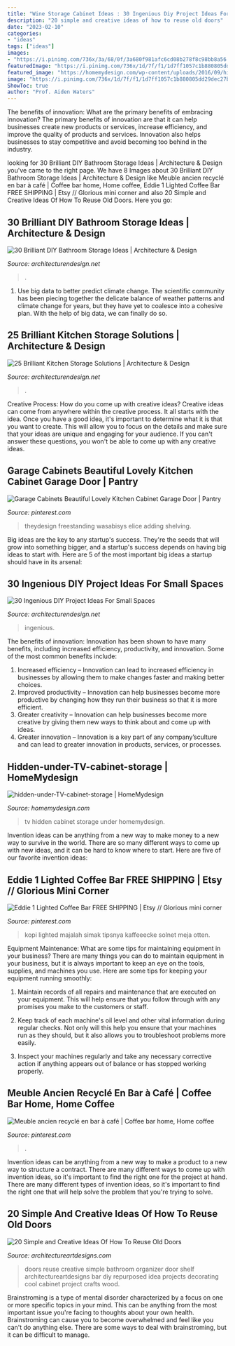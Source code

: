 ```yaml
---
title: "Wine Storage Cabinet Ideas : 30 Ingenious Diy Project Ideas For Small Spaces"
description: "20 simple and creative ideas of how to reuse old doors"
date: "2023-02-10"
categories:
- "ideas"
tags: ["ideas"]
images:
- "https://i.pinimg.com/736x/3a/68/0f/3a680f981afc6cd08b278f8c98bb8a56.jpg"
featuredImage: "https://i.pinimg.com/736x/1d/7f/f1/1d7ff1057c1b880805dd29dec27b652d.jpg"
featured_image: "https://homemydesign.com/wp-content/uploads/2016/09/hidden-under-TV-cabinet-storage.jpg"
image: "https://i.pinimg.com/736x/1d/7f/f1/1d7ff1057c1b880805dd29dec27b652d.jpg"
ShowToc: true
author: "Prof. Aiden Waters"
---
```



The benefits of innovation: What are the primary benefits of embracing innovation?
The primary benefits of innovation are that it can help businesses create new products or services, increase efficiency, and improve the quality of products and services. Innovation also helps businesses to stay competitive and avoid becoming too behind in the industry.

	

		
looking for 30 Brilliant DIY Bathroom Storage Ideas | Architecture &amp; Design you've came to the right page. We have 8 Images about 30 Brilliant DIY Bathroom Storage Ideas | Architecture &amp; Design like Meuble ancien recyclé en bar à café | Coffee bar home, Home coffee, Eddie 1 Lighted Coffee Bar FREE SHIPPING | Etsy // Glorious mini corner and also 20 Simple and Creative Ideas Of How To Reuse Old Doors. Here you go:
		
    
## 30 Brilliant DIY Bathroom Storage Ideas | Architecture &amp; Design

<img loading=lazy src="https://cdn.architecturendesign.net/wp-content/uploads/2014/08/diy-bathroom-storage-ideas-7.jpg" onerror="this.onerror=null;this.src='https://tse1.mm.bing.net/th?id=OIP.SWMV8u34vxFvanTNIgEJhQHaNK&amp;pid=15.1';" alt="30 Brilliant DIY Bathroom Storage Ideas | Architecture &amp; Design">

_Source: architecturendesign.net_

>. 

	

1. Use big data to better predict climate change. The scientific community has been piecing together the delicate balance of weather patterns and climate change for years, but they have yet to coalesce into a cohesive plan. With the help of big data, we can finally do so. 

    
## 25 Brilliant Kitchen Storage Solutions | Architecture &amp; Design

<img loading=lazy src="https://cdn.architecturendesign.net/wp-content/uploads/2014/09/25-Mullet-Cabinetry-Kitchen-Corner-Drawers.jpg" onerror="this.onerror=null;this.src='https://tse1.mm.bing.net/th?id=OIP.748ptL36zV8QrA8u0XiEhAHaJ3&amp;pid=15.1';" alt="25 Brilliant Kitchen Storage Solutions | Architecture &amp; Design">

_Source: architecturendesign.net_

>. 

	

Creative Process: How do you come up with creative ideas?
Creative ideas can come from anywhere within the creative process. It all starts with the idea. Once you have a good idea, it's important to determine what it is that you want to create. This will allow you to focus on the details and make sure that your ideas are unique and engaging for your audience. If you can't answer these questions, you won't be able to come up with any creative ideas.

    
## Garage Cabinets Beautiful Lovely Kitchen Cabinet Garage Door | Pantry

<img loading=lazy src="https://i.pinimg.com/736x/3a/68/0f/3a680f981afc6cd08b278f8c98bb8a56.jpg" onerror="this.onerror=null;this.src='https://tse1.mm.bing.net/th?id=OIP.IlFSIxymIWMCW2cxx9q6fQHaLF&amp;pid=15.1';" alt="Garage Cabinets Beautiful Lovely Kitchen Cabinet Garage Door | Pantry">

_Source: pinterest.com_

>theydesign freestanding wasabisys elice adding shelving. 

	

Big ideas are the key to any startup's success. They're the seeds that will grow into something bigger, and a startup's success depends on having big ideas to start with. Here are 5 of the most important big ideas a startup should have in its arsenal: 

    
## 30 Ingenious DIY Project Ideas For Small Spaces

<img loading=lazy src="https://cdn.architecturendesign.net/wp-content/uploads/2016/01/AD-Ingenious-DIY-Project-Ideas-For-Small-Spaces-30.jpg" onerror="this.onerror=null;this.src='https://tse3.mm.bing.net/th?id=OIP.tQ7puYful74iveYi7ckWmwHaLH&amp;pid=15.1';" alt="30 Ingenious DIY Project Ideas For Small Spaces">

_Source: architecturendesign.net_

>ingenious. 

	

The benefits of innovation:
Innovation has been shown to have many benefits, including increased efficiency, productivity, and innovation. Some of the most common benefits include: 
1. Increased efficiency – Innovation can lead to increased efficiency in businesses by allowing them to make changes faster and making better choices. 
2. Improved productivity – Innovation can help businesses become more productive by changing how they run their business so that it is more efficient. 
3. Greater creativity – Innovation can help businesses become more creative by giving them new ways to think about and come up with ideas. 
4. Greater innovation – Innovation is a key part of any company’sculture and can lead to greater innovation in products, services, or processes.

    
## Hidden-under-TV-cabinet-storage | HomeMydesign

<img loading=lazy src="https://homemydesign.com/wp-content/uploads/2016/09/hidden-under-TV-cabinet-storage.jpg" onerror="this.onerror=null;this.src='https://tse2.mm.bing.net/th?id=OIP.zBU4pNHClxBRMYXdK_WLwwHaLH&amp;pid=15.1';" alt="hidden-under-TV-cabinet-storage | HomeMydesign">

_Source: homemydesign.com_

>tv hidden cabinet storage under homemydesign. 

	

Invention ideas can be anything from a new way to make money to a new way to survive in the world. There are so many different ways to come up with new ideas, and it can be hard to know where to start. Here are five of our favorite invention ideas:

    
## Eddie 1 Lighted Coffee Bar FREE SHIPPING | Etsy // Glorious Mini Corner

<img loading=lazy src="https://i.pinimg.com/736x/1d/7f/f1/1d7ff1057c1b880805dd29dec27b652d.jpg" onerror="this.onerror=null;this.src='https://tse2.mm.bing.net/th?id=OIP.MHhkSCgr-y48JT2tgydUuAHaJ3&amp;pid=15.1';" alt="Eddie 1 Lighted Coffee Bar FREE SHIPPING | Etsy // Glorious mini corner">

_Source: pinterest.com_

>kopi lighted majalah simak tipsnya kaffeeecke solnet meja otten. 

	

Equipment Maintenance: What are some tips for maintaining equipment in your business?
There are many things you can do to maintain equipment in your business, but it is always important to keep an eye on the tools, supplies, and machines you use. Here are some tips for keeping your equipment running smoothly:
1. Maintain records of all repairs and maintenance that are executed on your equipment. This will help ensure that you follow through with any promises you make to the customers or staff.

2. Keep track of each machine's oil level and other vital information during regular checks. Not only will this help you ensure that your machines run as they should, but it also allows you to troubleshoot problems more easily.

3. Inspect your machines regularly and take any necessary corrective action if anything appears out of balance or has stopped working properly.

    
## Meuble Ancien Recyclé En Bar à Café | Coffee Bar Home, Home Coffee

<img loading=lazy src="https://i.pinimg.com/736x/6e/17/19/6e1719966794dacdbc17028a569f4186.jpg" onerror="this.onerror=null;this.src='https://tse2.mm.bing.net/th?id=OIP.Dn4VB8ktuCZHoRcfcFBnLgHaJ4&amp;pid=15.1';" alt="Meuble ancien recyclé en bar à café | Coffee bar home, Home coffee">

_Source: pinterest.com_

>. 

	

Invention ideas can be anything from a new way to make a product to a new way to structure a contract. There are many different ways to come up with invention ideas, so it's important to find the right one for the project at hand. There are many different types of invention ideas, so it's important to find the right one that will help solve the problem that you're trying to solve.

    
## 20 Simple And Creative Ideas Of How To Reuse Old Doors

<img loading=lazy src="http://www.architectureartdesigns.com/wp-content/uploads/2013/04/ArchitectureArtDesigns-62.jpg" onerror="this.onerror=null;this.src='https://tse1.mm.bing.net/th?id=OIP.qFf5KsZxZ5MplHaH0pqJcAHaJ3&amp;pid=15.1';" alt="20 Simple and Creative Ideas Of How To Reuse Old Doors">

_Source: architectureartdesigns.com_

>doors reuse creative simple bathroom organizer door shelf architectureartdesigns bar diy repurposed idea projects decorating cool cabinet project crafts wood. 

	

Brainstroming is a type of mental disorder characterized by a focus on one or more specific topics in your mind. This can be anything from the most important issue you're facing to thoughts about your own health. Brainstroming can cause you to become overwhelmed and feel like you can't do anything else. There are some ways to deal with brainstroming, but it can be difficult to manage.

